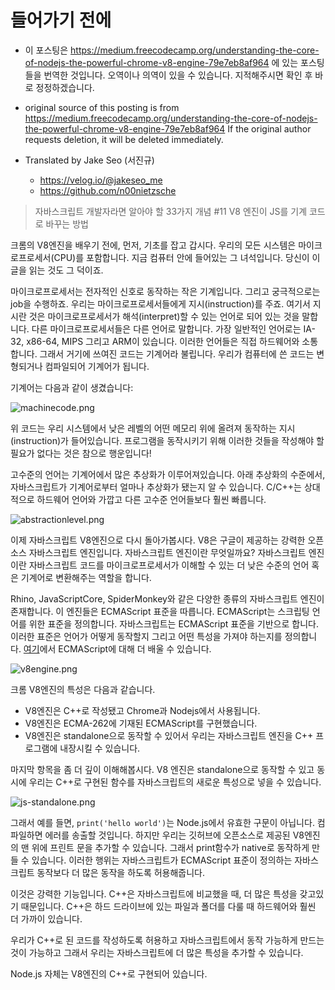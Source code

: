 # 들어가기 전에
- 이 포스팅은 https://medium.freecodecamp.org/understanding-the-core-of-nodejs-the-powerful-chrome-v8-engine-79e7eb8af964 에 있는 포스팅들을 번역한 것입니다. 오역이나 의역이 있을 수 있습니다. 지적해주시면 확인 후 바로 정정하겠습니다.

- original source of this posting is from https://medium.freecodecamp.org/understanding-the-core-of-nodejs-the-powerful-chrome-v8-engine-79e7eb8af964 If the original author requests deletion, it will be deleted immediately.

- Translated by Jake Seo (서진규)

	- https://velog.io/@jakeseo_me
	- https://github.com/n00nietzsche

> 자바스크립트 개발자라면 알아야 할 33가지 개념 #11 V8 엔진이 JS를 기계 코드로 바꾸는 방법

크롬의 V8엔진을 배우기 전에, 먼저, 기초를 잡고 갑시다. 우리의 모든 시스템은 마이크로프로세서(CPU)를 포함합니다. 지금 컴퓨터 안에 들어있는 그 녀석입니다. 당신이 이 글을 읽는 것도 그 덕이죠.

마이크로프로세서는 전자적인 신호로 동작하는 작은 기계입니다. 그리고 궁극적으로는 job을 수행하죠. 우리는 마이크로프로세서들에게 지시(instruction)를 주죠. 여기서 지시란 것은 마이크로프로세서가 해석(interpret)할 수 있는 언어로 되어 있는 것을 말합니다. 다른 마이크로프로세서들은 다른 언어로 말합니다. 가장 일반적인 언어로는 IA-32, x86-64, MIPS 그리고 ARM이 있습니다. 이러한 언어들은 직접 하드웨어와 소통합니다. 그래서 거기에 쓰여진 코드는 기계어라 불립니다. 우리가 컴퓨터에 쓴 코드는 변형되거나 컴파일되어 기계어가 됩니다.

기계어는 다음과 같이 생겼습니다:

![machinecode.png](https://images.velog.io/post-images/jakeseo_me/3fab82c0-6af4-11e9-8486-8d290a54ef0b/machinecode.png)

위 코드는 우리 시스템에서 낮은 레벨의 어떤 메모리 위에 올려져 동작하는 지시(instruction)가 들어있습니다. 프로그램을 동작시키기 위해 이러한 것들을 작성해야 할 필요가 없다는 것은 참으로 행운입니다!

고수준의 언어는 기계어에서 많은 추상화가 이루어져있습니다. 아래 추상화의 수준에서, 자바스크립트가 기계어로부터 얼마나 추상화가 됐는지 알 수 있습니다. C/C++는 상대적으로 하드웨어 언어와 가깝고 다른 고수준 언어들보다 훨씬 빠릅니다.

![abstractionlevel.png](https://images.velog.io/post-images/jakeseo_me/da72ec80-6af4-11e9-8486-8d290a54ef0b/abstractionlevel.png)

이제 자바스크립트 V8엔진으로 다시 돌아가봅시다. V8은 구글이 제공하는 강력한 오픈소스 자바스크립트 엔진입니다. 자바스크립트 엔진이란 무엇일까요? 자바스크립트 엔진이란 자바스크립트 코드를 마이크로프로세서가 이해할 수 있는 더 낮은 수준의 언어 혹은 기계어로 변환해주는 역할을 합니다.

Rhino, JavaScriptCore, SpiderMonkey와 같은 다양한 종류의 자바스크립트 엔진이 존재합니다. 이 엔진들은 ECMAScript 표준을 따릅니다. ECMAScript는 스크립팅 언어를 위한 표준을 정의합니다. 자바스크립트는 ECMAScript 표준을 기반으로 합니다. 이러한 표준은 언어가 어떻게 동작할지 그리고 어떤 특성을 가져야 하는지를 정의합니다. [여기](https://www.ecma-international.org/publications/standards/Ecma-262.htm)에서 ECMAScript에 대해 더 배울 수 있습니다.

![v8engine.png](https://images.velog.io/post-images/jakeseo_me/53f90030-6af5-11e9-bfe9-3f67768ff635/v8engine.png)

크롬 V8엔진의 특성은 다음과 같습니다.

- V8엔진은 C++로 작성됐고 Chrome과 Nodejs에서 사용됩니다.
- V8엔진은 ECMA-262에 기재된 ECMAScript를 구현했습니다.
- V8엔진은 standalone으로 동작할 수 있어서 우리는 자바스크립트 엔진을 C++ 프로그램에 내장시킬 수 있습니다.

마지막 항목을 좀 더 깊이 이해해봅시다. V8 엔진은 standalone으로 동작할 수 있고 동시에 우리는 C++로 구현된 함수를 자바스크립트의 새로운 특성으로 넣을 수 있습니다.

![js-standalone.png](https://images.velog.io/post-images/jakeseo_me/d51907f0-6af5-11e9-8486-8d290a54ef0b/js-standalone.png)

그래서 예를 들면, `print('hello world')`는 Node.js에서 유효한 구문이 아닙니다. 컴파일하면 에러를 송출할 것입니다. 하지만 우리는 깃허브에 오픈소스로 제공된 V8엔진의 맨 위에 프린트 문을 추가할 수 있습니다. 그래서 print함수가 native로 동작하게 만들 수 있습니다. 이러한 행위는 자바스크립트가 ECMAScript 표준이 정의하는 자바스크립트 동작보다 더 많은 동작을 하도록 허용해줍니다.

이것은 강력한 기능입니다. C++은 자바스크립트에 비교했을 때, 더 많은 특성을 갖고있기 때문입니다. C++은 하드 드라이브에 있는 파일과 폴더를 다룰 때 하드웨어와 훨씬 더 가까이 있습니다.

우리가 C++로 된 코드를 작성하도록 허용하고 자바스크립트에서 동작 가능하게 만드는 것이 가능하고 그래서 우리는 자바스크립트에 더 많은 특성을 추가할 수 있습니다.

Node.js 자체는 V8엔진의 C++로 구현되어 있습니다. 
